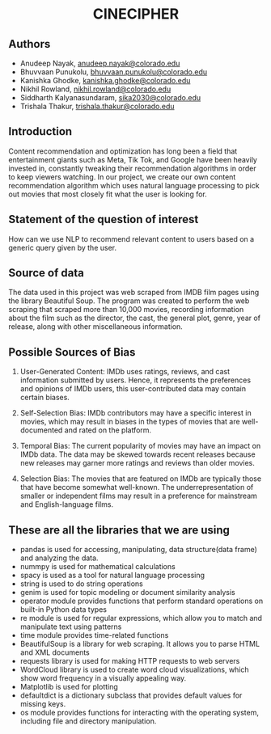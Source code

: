 <center>
    <h1>CINECIPHER</h1>  
</center>

## Authors

* Anudeep Nayak, anudeep.nayak@colorado.edu
* Bhuvvaan Punukolu, bhuvvaan.punukolu@colorado.edu
* Kanishka Ghodke, kanishka.ghodke@colorado.edu
* Nikhil Rowland, nikhil.rowland@colorado.edu
* Siddharth Kalyanasundaram, sika2030@colorado.edu
* Trishala Thakur, trishala.thakur@colorado.edu

## Introduction

Content recommendation and optimization has long been a field that entertainment giants such as Meta, Tik Tok, and Google have been heavily invested in, constantly tweaking their recommendation algorithms in order to keep viewers watching. In our project, we create our own content recommendation algorithm which uses natural language processing to pick out movies that most closely fit what the user is looking for.

## Statement of the question of interest

How can we use NLP to recommend relevant content to users based on a generic query given by the user.

## Source of data

The data used in this project was web scraped from IMDB film pages using the library Beautiful Soup. The program was created to perform the web scraping that scraped more than 10,000 movies, recording information about the film such as the director, the cast, the general plot, genre, year of release, along with other miscellaneous information.

## Possible Sources of Bias

1. User-Generated Content: IMDb uses ratings, reviews, and cast information submitted by users. Hence, it represents the preferences and opinions of IMDb users, this user-contributed data may contain certain biases.

2. Self-Selection Bias: IMDb contributors may have a specific interest in movies, which may result in biases in the types of movies that are well-documented and rated on the platform.

3. Temporal Bias: The current popularity of movies may have an impact on IMDb data. The data may be skewed towards recent releases because new releases may garner more ratings and reviews than older movies.

4. Selection Bias: The movies that are featured on IMDb are typically those that have become somewhat well-known. The underrepresentation of smaller or independent films may result in a preference for mainstream and English-language films.

## These are all the libraries that we are using

* pandas is used for accessing, manipulating, data structure(data frame) and analyzing the data.
* nummpy is used for mathematical calculations
* spacy is used as a tool for natural language processing
* string is used to do string operations
* genim is used for topic modeling or document similarity analysis
* operator module provides functions that perform standard operations on built-in Python data types
* re module is used for regular expressions, which allow you to match and manipulate text using patterns
* time module provides time-related functions
* BeautifulSoup is a library for web scraping. It allows you to parse HTML and XML documents
* requests library is used for making HTTP requests to web servers
* WordCloud library is used to create word cloud visualizations, which show word frequency in a visually appealing way.
* Matplotlib is used for plotting
* defaultdict is a dictionary subclass that provides default values for missing keys.
* os module provides functions for interacting with the operating system, including file and directory manipulation.

